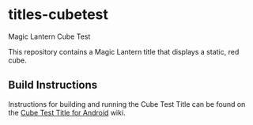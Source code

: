 # titles-cubetest
Magic Lantern Cube Test

This repository contains a Magic Lantern title that displays a static, red cube.

## Build Instructions

Instructions for building and running the Cube Test Title can be found on the [Cube Test Title for Android](https://github.com/magic-lantern-android-studio/mle-documentation/wiki/Cube-Test-Title-for-Android) wiki.
